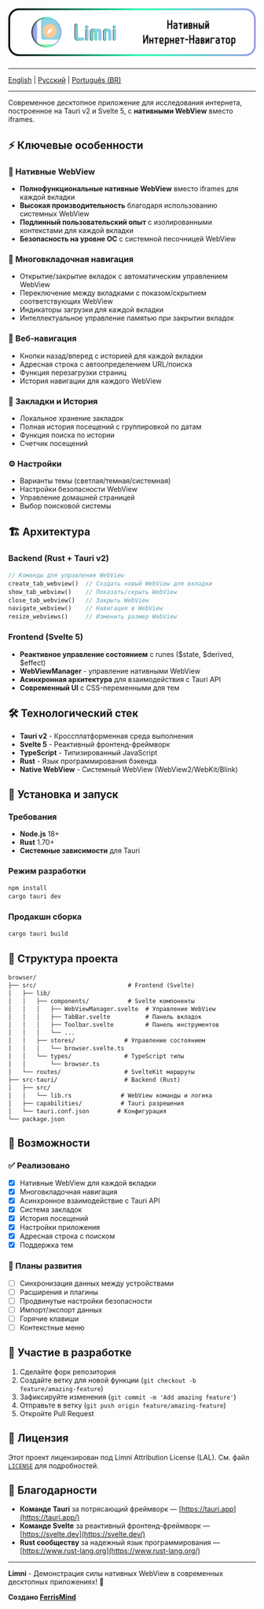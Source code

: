 # <img src=".github/splash-ru.png" alt="Limni App Icon"/>

---

[English](https://github.com/FerrisMind/Limni/blob/main/README.md) | [Русский](https://github.com/FerrisMind/Limni/blob/main/README-RU.md) | [Português (BR)](https://github.com/FerrisMind/Limni/blob/main/README-PT-BR.md)

---

Современное десктопное приложение для исследования интернета, построенное на Tauri v2 и Svelte 5, с **нативными WebView** вместо iframes.

## ⚡ Ключевые особенности

### 🚀 Нативные WebView

- **Полнофункциональные нативные WebView** вместо iframes для каждой вкладки
- **Высокая производительность** благодаря использованию системных WebView
- **Подлинный пользовательский опыт** с изолированными контекстами для каждой вкладки
- **Безопасность на уровне ОС** с системной песочницей WebView

### 📑 Многовкладочная навигация

- Открытие/закрытие вкладок с автоматическим управлением WebView
- Переключение между вкладками с показом/скрытием соответствующих WebView
- Индикаторы загрузки для каждой вкладки
- Интеллектуальное управление памятью при закрытии вкладок

### 🧭 Веб-навигация

- Кнопки назад/вперед с историей для каждой вкладки
- Адресная строка с автоопределением URL/поиска
- Функция перезагрузки страниц
- История навигации для каждого WebView

### 🔖 Закладки и История

- Локальное хранение закладок
- Полная история посещений с группировкой по датам
- Функция поиска по истории
- Счетчик посещений

### ⚙️ Настройки

- Варианты темы (светлая/темная/системная)
- Настройки безопасности WebView
- Управление домашней страницей
- Выбор поисковой системы

## 🏗️ Архитектура

### Backend (Rust + Tauri v2)

```rust
// Команды для управления WebView
create_tab_webview()  // Создать новый WebView для вкладки
show_tab_webview()    // Показать/скрыть WebView
close_tab_webview()   // Закрыть WebView
navigate_webview()    // Навигация в WebView
resize_webviews()     // Изменить размер WebView
```

### Frontend (Svelte 5)

- **Реактивное управление состоянием** с runes ($state, $derived, $effect)
- **WebViewManager** - управление нативными WebView
- **Асинхронная архитектура** для взаимодействия с Tauri API
- **Современный UI** с CSS-переменными для тем

## 🛠️ Технологический стек

- **Tauri v2** - Кроссплатформенная среда выполнения
- **Svelte 5** - Реактивный фронтенд-фреймворк
- **TypeScript** - Типизированный JavaScript
- **Rust** - Язык программирования бэкенда
- **Native WebView** - Системный WebView (WebView2/WebKit/Blink)

## 🚀 Установка и запуск

### Требования

- **Node.js** 18+
- **Rust** 1.70+
- **Системные зависимости** для Tauri

### Режим разработки

```bash
npm install
cargo tauri dev
```

### Продакшн сборка

```bash
cargo tauri build
```

## 📁 Структура проекта

```
browser/
├── src/                          # Frontend (Svelte)
│   ├── lib/
│   │   ├── components/           # Svelte компоненты
│   │   │   ├── WebViewManager.svelte  # Управление WebView
│   │   │   ├── TabBar.svelte          # Панель вкладок
│   │   │   ├── Toolbar.svelte         # Панель инструментов
│   │   │   └── ...
│   │   ├── stores/              # Управление состоянием
│   │   │   └── browser.svelte.ts
│   │   └── types/               # TypeScript типы
│   │       └── browser.ts
│   └── routes/                  # SvelteKit маршруты
├── src-tauri/                   # Backend (Rust)
│   ├── src/
│   │   └── lib.rs              # WebView команды и логика
│   ├── capabilities/           # Tauri разрешения
│   └── tauri.conf.json        # Конфигурация
└── package.json
```

## 🎯 Возможности

### ✅ Реализовано

- [x] Нативные WebView для каждой вкладки
- [x] Многовкладочная навигация
- [x] Асинхронное взаимодействие с Tauri API
- [x] Система закладок
- [x] История посещений
- [x] Настройки приложения
- [x] Адресная строка с поиском
- [x] Поддержка тем

### 🔄 Планы развития

- [ ] Синхронизация данных между устройствами
- [ ] Расширения и плагины
- [ ] Продвинутые настройки безопасности
- [ ] Импорт/экспорт данных
- [ ] Горячие клавиши
- [ ] Контекстные меню

## 🤝 Участие в разработке

1. Сделайте форк репозитория
2. Создайте ветку для новой функции (`git checkout -b feature/amazing-feature`)
3. Зафиксируйте изменения (`git commit -m 'Add amazing feature'`)
4. Отправьте в ветку (`git push origin feature/amazing-feature`)
5. Откройте Pull Request

## 📄 Лицензия

Этот проект лицензирован под Limni Attribution License (LAL). См. файл [`LICENSE`](https://github.com/FerrisMind/Limni/blob/main/LICENSE) для подробностей.

## 🙏 Благодарности

- **Команде Tauri** за потрясающий фреймворк — [https://tauri.app](https://tauri.app/)
- **Команде Svelte** за реактивный фронтенд-фреймворк — [https://svelte.dev](https://svelte.dev/)
- **Rust сообществу** за надежный язык программирования — [https://www.rust-lang.org](https://www.rust-lang.org/)

---

**Limni** - Демонстрация силы нативных WebView в современных десктопных приложениях! 🚀

**Создано [FerrisMind](https://github.com/FerrisMind)**
